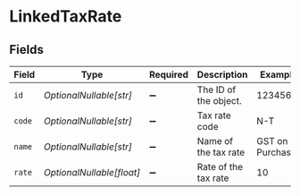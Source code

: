 # LinkedTaxRate


## Fields

| Field                     | Type                      | Required                  | Description               | Example                   |
| ------------------------- | ------------------------- | ------------------------- | ------------------------- | ------------------------- |
| `id`                      | *OptionalNullable[str]*   | :heavy_minus_sign:        | The ID of the object.     | 123456                    |
| `code`                    | *OptionalNullable[str]*   | :heavy_minus_sign:        | Tax rate code             | N-T                       |
| `name`                    | *OptionalNullable[str]*   | :heavy_minus_sign:        | Name of the tax rate      | GST on Purchases          |
| `rate`                    | *OptionalNullable[float]* | :heavy_minus_sign:        | Rate of the tax rate      | 10                        |